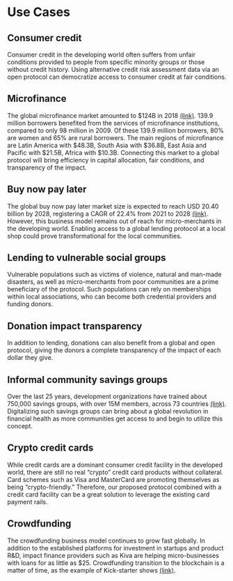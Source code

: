 # Use Cases

## Consumer credit
Consumer credit in the developing world often suffers from unfair conditions provided to people from specific minority groups or those without credit history. Using alternative credit risk assessment data via an open protocol can democratize access to consumer credit at fair conditions.

## Microfinance
The global microfinance market amounted to $124B in 2018 [(link)](https://www.convergences.org/wp-content/uploads/2019/09/Microfinance-Barometer-2019_web-1.pdf). 139.9 million borrowers benefited from the services of microfinance institutions, compared to only 98 million in 2009. Of these 139.9 million borrowers, 80% are women and 65% are rural borrowers. The main regions of microfinance are Latin America with $48.3B, South Asia with $36.8B, East Asia and Pacific with $21.5B, Africa with $10.3B. Connecting this market to a global protocol will bring efficiency in capital allocation, fair conditions, and transparency of the impact.

## Buy now pay later
The global buy now pay later market size is expected to reach USD 20.40 billion by 2028, registering a CAGR of 22.4% from 2021 to 2028 [(link)](https://www.researchandmarkets.com/reports/5416019/global-buy-now-pay-later-market-size-share-and). However, this business model remains out of reach for micro-merchants in the developing world. Enabling access to a global lending protocol at a local shop could prove transformational for the local communities.

## Lending to vulnerable social groups
Vulnerable populations such as victims of violence, natural and man-made disasters, as well as micro-merchants from poor communities are a prime beneficiary of the protocol. Such populations can rely on memberships within local associations, who can become both credential providers and funding donors.

## Donation impact transparency
In addition to lending, donations can also benefit from a global and open protocol, giving the donors a complete transparency of the impact of each dollar they give.

## Informal community savings groups
Over the last 25 years, development organizations have trained about 750,000 savings groups, with over 15M members, across 73 countries [(link)](https://mangotree.org/what-are-savings-groups). Digitalizing such savings groups can bring about a global revolution in financial health as more communities get access to and begin to utilize this concept.

## Crypto credit cards
While credit cards are a dominant consumer credit facility in the developed world, there are still no real “crypto” credit card products without collateral. Card schemes such as Visa and MasterCard are promoting themselves as being “crypto-friendly.” Therefore, our proposed protocol combined with a credit card facility can be a great solution to leverage the existing card payment rails.

## Crowdfunding
The crowdfunding business model continues to grow fast globally. In addition to the established platforms for investment in startups and product R&D, impact finance providers such as Kiva are helping micro-businesses with loans for as little as $25. Crowdfunding transition to the blockchain is a matter of time, as the example of Kick-starter shows [(link)](https://techcrunch.com/2021/12/08/kickstarter-plans-to-move-its-crowdfunding-platform-to-the-blockchain).
